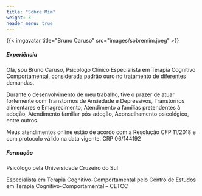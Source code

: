 ```yaml
---
title: "Sobre Mim"
weight: 3
header_menu: true
---
```



{{< imgavatar title="Bruno Caruso" src="images/sobremim.jpeg" >}}



##### Experiência

Olá, sou Bruno Caruso, Psicólogo Clínico Especialista em Terapia Cognitivo Comportamental, considerada padrão ouro no tratamento de diferentes demandas.

Durante o desenvolvimento de meu trabalho, tive o prazer de atuar fortemente com Transtornos de Ansiedade e Depressivos, Transtornos alimentares e Emagrecimento, Atendimento a famílias pretendentes à adoção, Atendimento familiar pós-adoção, Aconselhamento psicológico, entre outros.


Meus atendimentos online estão de acordo com a Resolução CFP 11/2018 e com protocolo válido na data vigente.
CRP 06/144192

##### Formação

Psicólogo pela Universidade Cruzeiro do Sul

Especialista em Terapia Cognitivo-Comportamental pelo Centro de Estudos em Terapia Cognitivo-Comportamental – CETCC


<!-- Google tag (gtag.js) - Google Analytics -->
<script async src="https://www.googletagmanager.com/gtag/js?id=G-8PRN5ZRZ02">
</script>
<script>
  window.dataLayer = window.dataLayer || [];
  function gtag(){dataLayer.push(arguments);}
  gtag('js', new Date());

  gtag('config', 'G-8PRN5ZRZ02');
</script>
